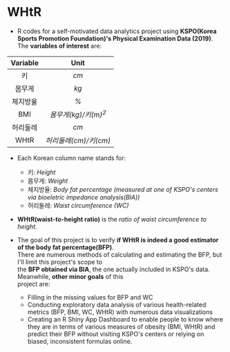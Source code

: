 # WHtR

* R codes for a self-motivated data analytics project using **KSPO(Korea Sports Promotion Foundation)'s Physical Examination Data (2019)**. The **variables of interest** are:

|**Variable**|**Unit**|
|:----------:|:------:|
키|*cm*
몸무게|*kg*
체지방율|*%*
BMI|*몸무게(kg)/키(m)<sup>2</sup>*
허리둘레|*cm*
WHtR|*허리둘레(cm)/키(cm)*

* Each Korean column name stands for:  
  * 키: *Height*
  * 몸무게: *Weight*
  * 체지방율: *Body fat percentage (measured at one of KSPO's centers via bioeletric impedance analysis(BIA))*
  * 허리둘레: *Waist circumference (WC)*  
  
* **WHtR(waist-to-height ratio)** is the *ratio of waist circumference to height*.

* The goal of this project is to verify **if WHtR is indeed a good estimator of the body fat percentage(BFP)**.  
There are numerous methods of calculating and estimating the BFP, but I'll limit this project's scope to  
the **BFP obtained via BIA**, the one actually included in KSPO's data. Meanwhile, **other minor goals** of this  
project are:  
  * Filling in the missing values for BFP and WC  
  * Conducting exploratory data analysis of various health-related metrics (BFP, BMI, WC, WHtR) with numerous data visualizations
  * Creating an R Shiny App Dashboard to enable people to know where they are in terms of various measures of obesity (BMI, WHtR) and predict their BFP without visiting KSPO's centers or relying on biased, inconsistent formulas online.
